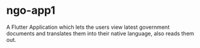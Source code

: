 # ngo-app1
A Flutter Application which lets the users view latest government documents and translates them into their native language, also reads them out.
